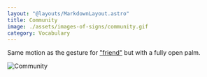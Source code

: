 ```yaml
---
layout: "@layouts/MarkdownLayout.astro"
title: Community
image: ./assets/images-of-signs/community.gif
category: Vocabulary
---
```


Same motion as the gesture for ["friend"](./friend)
but with a fully open palm.

![Community](@signs/community.gif)
